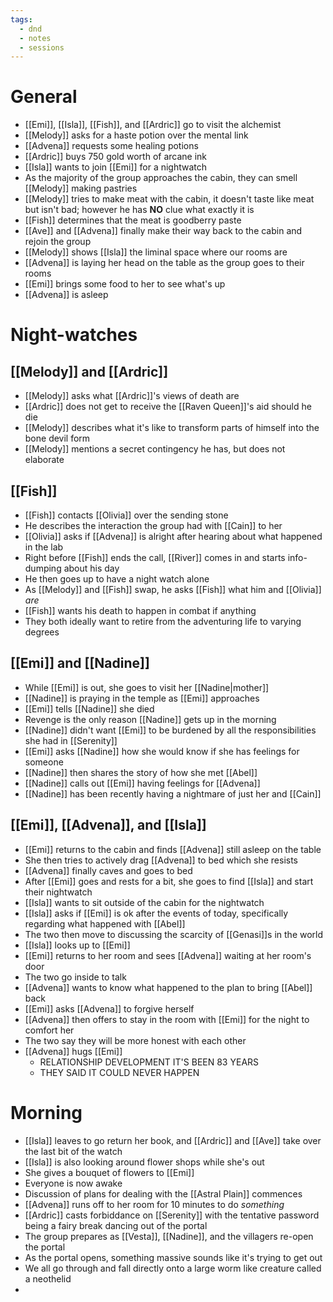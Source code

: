 ```yaml
---
tags:
  - dnd
  - notes
  - sessions
---
```

# General
- [[Emi]], [[Isla]], [[Fish]], and [[Ardric]] go to visit the alchemist
- [[Melody]] asks for a haste potion over the mental link
- [[Advena]] requests some healing potions
- [[Ardric]] buys 750 gold worth of arcane ink
- [[Isla]] wants to join [[Emi]] for a nightwatch
- As the majority of the group approaches the cabin, they can smell [[Melody]] making pastries
- [[Melody]] tries to make meat with the cabin, it doesn't taste like meat but isn't bad; however he has **NO** clue what exactly it is
- [[Fish]] determines that the meat is goodberry paste
- [[Ave]] and [[Advena]] finally make their way back to the cabin and rejoin the group
- [[Melody]] shows [[Isla]] the liminal space where our rooms are
- [[Advena]] is laying her head on the table as the group goes to their rooms
- [[Emi]] brings some food to her to see what's up
- [[Advena]] is asleep
# Night-watches
## [[Melody]] and [[Ardric]]
- [[Melody]] asks what [[Ardric]]'s views of death are
- [[Ardric]] does not get to receive the [[Raven Queen]]'s aid should he die
- [[Melody]] describes what it's like to transform parts of himself into the bone devil form
- [[Melody]] mentions a secret contingency he has, but does not elaborate
## [[Fish]]
- [[Fish]] contacts [[Olivia]] over the sending stone
- He describes the interaction the group had with [[Cain]] to her
- [[Olivia]] asks if [[Advena]] is alright after hearing about what happened in the lab
- Right before [[Fish]] ends the call, [[River]] comes in and starts info-dumping about his day
- He then goes up to have a night watch alone
- As [[Melody]] and [[Fish]] swap, he asks [[Fish]] what him and [[Olivia]] *are*
- [[Fish]] wants his death to happen in combat if anything
- They both ideally want to retire from the adventuring life to varying degrees
## [[Emi]] and [[Nadine]]
- While [[Emi]] is out, she goes to visit her [[Nadine|mother]]
- [[Nadine]] is praying in the temple as [[Emi]] approaches
- [[Emi]] tells [[Nadine]] she died
- Revenge is the only reason [[Nadine]] gets up in the morning
- [[Nadine]] didn't want [[Emi]] to be burdened by all the responsibilities she had in [[Serenity]]
- [[Emi]] asks [[Nadine]] how she would know if she has feelings for someone
- [[Nadine]] then shares the story of how she met [[Abel]]
- [[Nadine]] calls out [[Emi]] having feelings for [[Advena]]
- [[Nadine]] has been recently having a nightmare of just her and [[Cain]]
## [[Emi]], [[Advena]], and [[Isla]]
- [[Emi]] returns to the cabin and finds [[Advena]] still asleep on the table
- She then tries to actively drag [[Advena]] to bed which she resists
- [[Advena]] finally caves and goes to bed
- After [[Emi]] goes and rests for a bit, she goes to find [[Isla]] and start their nightwatch
- [[Isla]] wants to sit outside of the cabin for the nightwatch
- [[Isla]] asks if [[Emi]] is ok after the events of today, specifically regarding what happened with [[Abel]]
- The two then move to discussing the scarcity of [[Genasi]]s in the world
- [[Isla]] looks up to [[Emi]]
- [[Emi]] returns to her room and sees [[Advena]] waiting at her room's door
- The two go inside to talk
- [[Advena]] wants to know what happened to the plan to bring [[Abel]] back
- [[Emi]] asks [[Advena]] to forgive herself
- [[Advena]] then offers to stay in the room with [[Emi]] for the night to comfort her
- The two say they will be more honest with each other
- [[Advena]] hugs [[Emi]]
	- RELATIONSHIP DEVELOPMENT IT'S BEEN 83 YEARS
	- THEY SAID IT COULD NEVER HAPPEN
# Morning
- [[Isla]] leaves to go return her book, and [[Ardric]] and [[Ave]] take over the last bit of the watch
- [[Isla]] is also looking around flower shops while she's out
- She gives a bouquet of flowers to [[Emi]]
- Everyone is now awake
- Discussion of plans for dealing with the [[Astral Plain]] commences
- [[Advena]] runs off to her room for 10 minutes to do *something*
- [[Ardric]] casts forbiddance on [[Serenity]] with the tentative password being a fairy break dancing out of the portal
- The group prepares as [[Vesta]], [[Nadine]], and the villagers re-open the portal
- As the portal opens, something massive sounds like it's trying to get out
- We all go through and fall directly onto a large worm like creature called a neothelid
- 